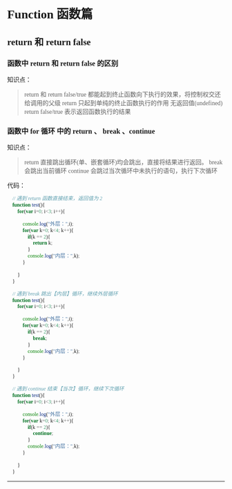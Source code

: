 # Function 函数篇

## return 和 return false
### 函数中 return 和 return false 的区别
知识点：
> return 和 return false/true 都能起到终止函数向下执行的效果，将控制权交还给调用的父级
> return 只起到单纯的终止函数执行的作用 无返回值(undefined)
> return false/true 表示返回函数执行的结果


### 函数中 for 循环 中的 return 、 break 、continue
知识点：
> return 直接跳出循环(单、嵌套循环)均会跳出，直接将结果进行返回。
> break 会跳出当前循环
> continue 会跳过当次循环中未执行的语句，执行下次循环

代码：
```javascript
    // 遇到 return 函数直接结束，返回值为 2
    function test(){
        for(var i=0; i<3; i++){

            console.log("外层：",i);
            for(var k=0; k<4; k++){
                if(k == 2){
                    return k;
                }
                console.log("内层：",k);
            }

        }
    }

    // 遇到 break 跳出【内层】循环，继续外层循环
    function test(){
        for(var i=0; i<3; i++){

            console.log("外层：",i);
            for(var k=0; k<4; k++){
                if(k == 2){
                    break;
                }
                console.log("内层：",k);
            }

        }
    }

    // 遇到 continue 结束【当次】循环，继续下次循环
    function test(){
        for(var i=0; i<3; i++){

            console.log("外层：",i);
            for(var k=0; k<4; k++){
                if(k == 2){
                    continue;
                }
                console.log("内层：",k);
            }

        }
    }
```
------

<style>
    *{ font-family:微软雅黑; }
</style>